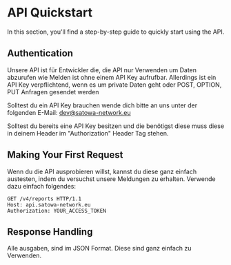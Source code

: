 # API Quickstart

<!-- This document describes how to start using your API: authorization, authentication, accessing API resources. -->
In this section, you'll find a step-by-step guide to quickly start using the API.

## Authentication

Unsere API ist für Entwickler die, die API nur Verwenden um Daten abzurufen wie Melden ist ohne einem API Key aufrufbar.
Allerdings ist ein API Key verpflichtend, wenn es um private Daten geht oder POST, OPTION, PUT Anfragen gesendet werden

Solltest du ein API Key brauchen wende dich bitte an uns unter der folgenden E-Mail: [dev@satowa-network.eu](mailto:dev@satowa-network.eu)

Solltest du bereits eine API Key besitzen und die benötigst diese muss diese in deinem Header im "Authorization" Header Tag stehen.

## Making Your First Request

Wenn du die API ausprobieren willst, kannst du diese ganz einfach austesten, indem du versuchst unsere Meldungen zu erhalten.
Verwende dazu einfach folgendes:

```http
GET /v4/reports HTTP/1.1
Host: api.satowa-network.eu
Authorization: YOUR_ACCESS_TOKEN
```

## Response Handling

Alle ausgaben, sind im JSON Format. Diese sind ganz einfach zu Verwenden.

<!--## API Usage Tips
Offer tips and best practices for using the API effectively and efficiently.

## Next Steps
Suggest what users can do next, such as exploring more endpoints or integrating the API into their applications.-->